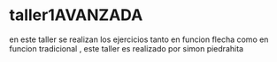 # taller1AVANZADA
en este taller se realizan los ejercicios tanto en funcion flecha como en funcion tradicional , este taller es realizado por simon piedrahita
